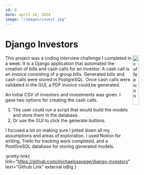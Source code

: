 ```yaml
---
id: 8
date: april 24, 2024
image: "/images/invest.jpg"
---
```


# Django Investors

<img src="/images/coffee.jpg" width="20%" alt="coffee icon" align="right" />

This project was a coding interview challenge I completed in a week. It is a Django application that automated the creation of bills and cash calls for an investor. A cash call is an invoice consisting of a group bills. Generated bills and cash calls were stored in PostgreSQL. Once cash calls were validated in the GUI, a PDF invoice could be generated.

An initial CSV of investors and investments was given. I gave two options for creating the cash calls.

1. The user could run a script that would build the models and store them in the database.
2. Or use the GUI to click the generate buttons.

I focused a lot on making sure I jotted down all my assumptions and areas of exploration. I used Notion for writing, Trello for tracking work completed, and a PostGreSQL database for storing generated models.

:pretty-link{ link="https://github.com/michaelssavage/django-investors" text="Github Link" external isBig }
